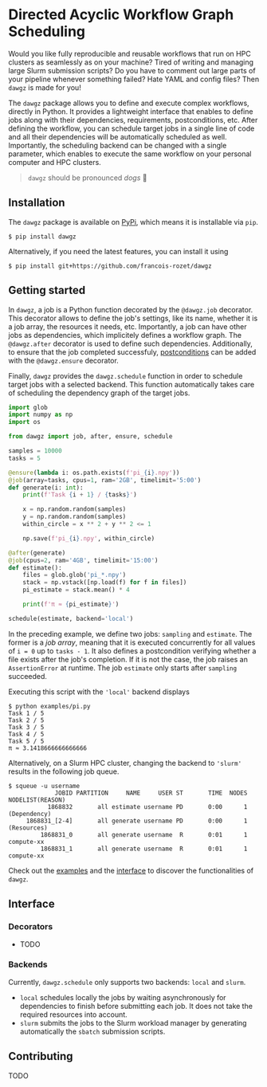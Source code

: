 # Directed Acyclic Workflow Graph Scheduling

Would you like fully reproducible and reusable workflows that run on HPC clusters as seamlessly as on your machine? Tired of writing and managing large Slurm submission scripts? Do you have to comment out large parts of your pipeline whenever something failed? Hate YAML and config files? Then `dawgz` is made for you!

The `dawgz` package allows you to define and execute complex workflows, directly in Python. It provides a lightweight interface that enables to define jobs along with their dependencies, requirements, postconditions, etc. After defining the workflow, you can schedule target jobs in a single line of code and all their dependencies will be automatically scheduled as well. Importantly, the scheduling backend can be changed with a single parameter, which enables to execute the same workflow on your personal computer and HPC clusters.

> `dawgz` should be pronounced *dogs* :dog:

## Installation

The `dawgz` package is available on [PyPi](https://pypi.org/project/dawgz/), which means it is installable via `pip`.

```
$ pip install dawgz
```

Alternatively, if you need the latest features, you can install it using

```
$ pip install git+https://github.com/francois-rozet/dawgz
```

## Getting started

In `dawgz`, a job is a Python function decorated by the `@dawgz.job` decorator. This decorator allows to define the job's settings, like its name, whether it is a job array, the resources it needs, etc. Importantly, a job can have other jobs as dependencies, which implicitely defines a workflow graph. The `@dawgz.after` decorator is used to define such dependencies. Additionally, to ensure that the job completed successfuly, [postconditions](https://en.wikipedia.org/wiki/Postcondition) can be added with the `@dawgz.ensure` decorator.

Finally, `dawgz` provides the `dawgz.schedule` function in order to schedule target jobs with a selected backend. This function automatically takes care of scheduling the dependency graph of the target jobs.

```python
import glob
import numpy as np
import os

from dawgz import job, after, ensure, schedule

samples = 10000
tasks = 5

@ensure(lambda i: os.path.exists(f'pi_{i}.npy'))
@job(array=tasks, cpus=1, ram='2GB', timelimit='5:00')
def generate(i: int):
    print(f'Task {i + 1} / {tasks}')

    x = np.random.random(samples)
    y = np.random.random(samples)
    within_circle = x ** 2 + y ** 2 <= 1

    np.save(f'pi_{i}.npy', within_circle)

@after(generate)
@job(cpus=2, ram='4GB', timelimit='15:00')
def estimate():
    files = glob.glob('pi_*.npy')
    stack = np.vstack([np.load(f) for f in files])
    pi_estimate = stack.mean() * 4

    print(f'π ≈ {pi_estimate}')

schedule(estimate, backend='local')
```

In the preceding example, we define two jobs: `sampling` and `estimate`. The former is a *job array*, meaning that it is executed concurrently for all values of `i = 0` up to `tasks - 1`. It also defines a postcondition verifying whether a file exists after the job's completion. If it is not the case, the job raises an `AssertionError` at runtime. The job `estimate` only starts after `sampling` succeeded.

Executing this script with the `'local'` backend displays

```
$ python examples/pi.py
Task 1 / 5
Task 2 / 5
Task 3 / 5
Task 4 / 5
Task 5 / 5
π ≈ 3.1418666666666666
```

Alternatively, on a Slurm HPC cluster, changing the backend to `'slurm'` results in the following job queue.

```
$ squeue -u username
             JOBID PARTITION     NAME     USER ST       TIME  NODES NODELIST(REASON)
           1868832       all estimate username PD       0:00      1 (Dependency)
     1868831_[2-4]       all generate username PD       0:00      1 (Resources)
         1868831_0       all generate username  R       0:01      1 compute-xx
         1868831_1       all generate username  R       0:01      1 compute-xx
```

Check out the [examples](examples/) and the [interface](#Interface) to discover the functionalities of `dawgz`.

## Interface

### Decorators

* TODO

### Backends

Currently, `dawgz.schedule` only supports two backends: `local` and `slurm`.

* `local` schedules locally the jobs by waiting asynchronously for dependencies to finish before submitting each job. It does not take the required resources into account.
* `slurm` submits the jobs to the Slurm workload manager by generating automatically the `sbatch` submission scripts.

## Contributing

TODO
